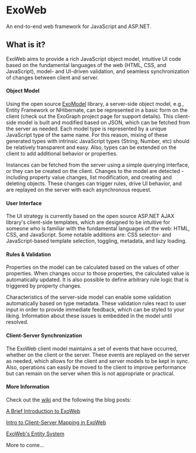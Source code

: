 ExoWeb
======

An end-to-end web framework for JavaScript and ASP.NET.

What is it?
-----------

ExoWeb aims to provide a rich JavaScript object model, intuitive UI code based on the fundamental languages of the web (HTML, CSS, and JavaScript), model- and UI-driven validation, and seamless synchronization of changes between client and server.

#### Object Model

Using the open source [ExoModel](http://github.com/vc3/exomodel) library, a server-side object model, e.g., Entity Framework or NHibernate, can be represented in a basic form on the client (check out the ExoGraph project page for support details). This client-side model is built and modified based on JSON, which can be fetched from the server as needed. Each model type is represented by a unique JavaScript type of the same name. For this reason, mixing of these generated types with intrinsic JavaScript types (String, Number, etc) should be relatively transparent and easy. Also, types can be extended on the client to add additional behavior or properties.

Instances can be fetched from the server using a simple querying interface, or they can be created on the client. Changes to the model are detected - including property value changes, list modification, and creating and deleting objects. These changes can trigger rules, drive UI behavior, and are replayed on the server with each asynchronous request.

#### User Interface

The UI strategy is currently based on the open source ASP.NET AJAX library's client-side templates, which are designed to be intuitive for someone who is familiar with the fundamental languages of the web: HTML, CSS, and JavaScript. Some notable additions are: CSS selector- and JavaScript-based template selection, toggling, metadata, and lazy loading.

#### Rules & Validation

Properties on the model can be calculated based on the values of other properties. When changes occur to those properties, the calculated value is automatically updated. It is also possible to define arbitrary rule logic that is triggered by property changes. 

Characteristics of the server-side model can enable some validation automatically based on type metadata. These validation rules react to user input in order to provide immediate feedback, which can be styled to your liking. Information about these issues is embedded in the model until resolved.

#### Client-Server Synchronization

The ExoWeb client model maintains a set of events that have occurred, whether on the client or the server. These events are replayed on the server as needed, which allows for the client and server models to be kept in sync. Also, operations can easily be moved to the client to improve performance but can remain on the server when this is not appropriate or practical.

#### More Information

Check out the [wiki](../../wiki) and the following the blog posts:

[A Brief Introduction to ExoWeb](http://endlessobsession.com/blog/a-brief-introduction-to-exoweb)

[Intro to Client-Server Mapping in ExoWeb](http://endlessobsession.com/blog/into-to-client-server-mapping-in-exoweb)

[ExoWeb's Entity System](http://mhoop.wordpress.com/2011/01/13/exowebs-entity-system/)

More to come...
